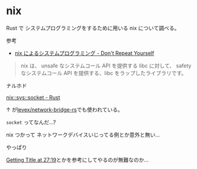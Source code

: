 # nix

Rust で システムプログラミングをするために用いる nix について調べる。

参考

- [nix によるシステムプログラミング - Don&#39;t Repeat Yourself](https://yuk1tyd.hatenablog.com/entry/2017/12/23/114449)

> nix は、 unsafe なシステムコール API を提供する libc に対して、 safety なシステムコール API を提供する、libc をラップしたライブラリです。

ナルホド

[nix::sys::socket - Rust](https://docs.rs/nix/0.17.0/nix/sys/socket/index.html)

↑ が[levex/network-bridge-rs](https://github.com/levex/network-bridge-rs/blob/master/src/lib.rs#L6)でも使われている。

`socket` ってなんだ…?

nix つかって ネットワークデバイスいじってる例とか意外と無い…

やっぱり

[Getting Title at 27:19](https://github.com/little-dude/netlink/blob/master/rtnetlink/examples/add_address.rs#L8)とかを参考にしてやるのが無難なのか…
